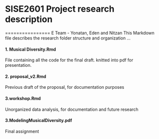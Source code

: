 # SISE2601 Project research description
================
E Team - Yonatan, Eden and Nitzan
This Markdown file describes the research folder structure and organization ...

#### 1. Musical Diversity.Rmd
File containing all the code for the final draft. knitted into pdf for presentation.

#### 2. proposal_v2.Rmd
Previous draft of the proposal, for documentation purposes

#### 3.workshop.Rmd
Unorganized data analysis, for documentation and future research

#### 3.ModelingMusicalDiversity.pdf
Final assignment
